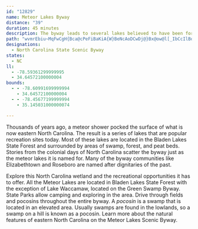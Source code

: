 ```yaml
---
id: "12829"
name: Meteor Lakes Byway
distance: "39"
duration: 45 minutes
description: The byway leads to several lakes believed to have been formed by ancient meteor showers.
path: "wvmrEbiu~MqFwCgH{Bca@cPeFiBaKiA{W}BeNcAoDCwDj@}Bx@ow@l[_IbCcIlBqI`AcXfBoGGmOr@mEv@uGlBkAf@kG~DaElDkR`T{NxQgZlXcCxAaFhAqEAgq@gEuIt@yGb@w`@lA{SEiSk@kDSeDSmDk@gCu@uVkKeEmBmEeCoE[}OK_HL}DbAmU|MuHtFeAn@sBr@iBd@wCZ{R`BmC?yAYsCgAwHaJgCmD}HoJyCkBmA[cCEkH^eRfB}ETcCGmBa@iBq@u@a@aDqCyc@qd@kAoAwJoNaZoYqAs@mNyFqSmHoCi@uOkAk]{TgG{H{GwKwLgQ}DyGyCgG{H}T_BmEaAkBoCiCqj@oYcKaEwDk@sBL{OjDwDp@iA@cAAaK_Ao\\tA_F?i@_@mGoByB_@wSn@iC?gIcBwTsFyDc@yVaBcCYmBe@wAm@yBgB}U}SiBqC_AmC[eBqD{^u@}Cs@{A_s@un@}[uXwPuLus@ye@iAmAiVk[m@_@kJgEkCw@wGa@omArA}]r@yBKsBM{aAwYcE_@eD?wIYcG?u]tGwUm@uBYyAs@wJkF}WiO{j@`OiDr@yAPgCeByBYcTeA}Ae@q@m@aIcJcB}IsDgU{JzC}WrHmEf@sPr@gJVyBIqBMoFeAc_@iLcGaB_BWaWyBsDm@iDw@aEiBwK_HmDmBsEeAyBYeGSsEEcg@Rwj@?id@PyEY_LsAcGcAge@oGeC^y@?u\\sEkI{@}LiBoJs@{]gB}x@{EyWqBwCg@sDy@mGsBuGgCaOcFw[eLs_@mNoBe@udA}^mH}AkZ_EmFsAuHeC_Bm@iG_D{ViK}VkLqF{A{Dm@{kB@_CUcB_@eAi@aTuOaNkKyRaPqJaHwEyDyDkCmHiEmFmCw{Aap@"
designations:
  - North Carolina State Scenic Byway
states:
  - NC
ll:
  - -78.59361299999995
  - 34.64572100000004
bounds:
  - - -78.60991699999994
    - 34.64572100000004
  - - -78.45677199999994
    - 35.145031000000074

---
```


<p>Thousands of years ago, a meteor shower pocked the surface of what is now eastern North Carolina.  The result is a series of lakes that are popular recreation sites today.  Most of these lakes are located in the Bladen Lakes State Forest and surrounded by areas of swamp, forest, and peat beds. Stories from the colonial days of North Carolina scatter the byway just as the meteor lakes it is named for.  Many of the byway communities like Elizabethtown and Roseboro are named after dignitaries of the past.  </p>

<p>Explore this North Carolina wetland and the recreational opportunities it has to offer.  All the Meteor Lakes are located in Bladen Lakes State Forest with the exception of Lake Waccamaw, located on the Green Swamp Byway. State Parks allow camping and exploring in the area.  Drive through fields and pocosins throughout the entire byway.  A <dfn>pocosin</dfn> is a swamp that is located in an elevated area.  Usually swamps are found in the lowlands, so a swamp on a hill is known as a pocosin.  Learn more about the natural features of eastern North Carolina on the Meteor Lakes Scenic Byway.</p>
